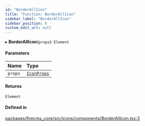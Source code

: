 ```yaml
---
id: "BorderAllIcon"
title: "Function: BorderAllIcon"
sidebar_label: "BorderAllIcon"
sidebar_position: 0
custom_edit_url: null
---
```


▸ **BorderAllIcon**(`props`): `Element`

#### Parameters

| Name | Type |
| :------ | :------ |
| `props` | [`IconProps`](../types/IconProps.md) |

#### Returns

`Element`

#### Defined in

[packages/firecms_core/src/icons/components/BorderAllIcon.tsx:3](https://github.com/FireCMSco/firecms/blob/d45f3739/packages/firecms_core/src/icons/components/BorderAllIcon.tsx#L3)
